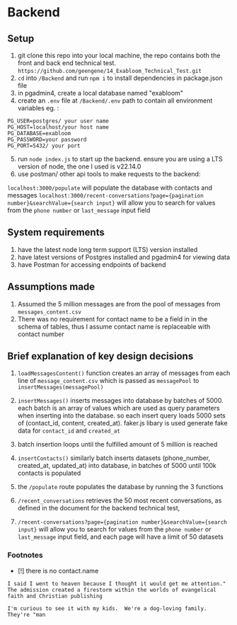 # Backend

## Setup

1. git clone this repo into your local machine, the repo contains both the front and back end technical test. `https://github.com/geengene/14_Exabloom_Technical_Test.git`
2. `cd` into `/Backend` and run `npm i` to install dependencies in package.json file
3. in pgadmin4, create a local database named "exabloom"
4. create an `.env` file at `/Backend/.env` path to contain all environment variables eg. :

```env
PG_USER=postgres/ your user name
PG_HOST=localhost/your host name
PG_DATABASE=exabloom
PG_PASSWORD=your password
PG_PORT=5432/ your port
```

5. run `node index.js` to start up the backend. ensure you are using a LTS version of node, the one I used is v22.14.0
6. use postman/ other api tools to make requests to the backend:

`localhost:3000/populate` will populate the database with contacts and messages
`localhost:3000/recent-conversations?page={pagination number}&searchValue={search input}` will allow you to search for values from the `phone number` or `last_message` input field

## System requirements

1. have the latest node long term support (LTS) version installed
2. have latest versions of Postgres installed and pgadmin4 for viewing data
3. have Postman for accessing endpoints of backend

## Assumptions made

1. Assumed the 5 million messages are from the pool of messages from `messages_content.csv`
2. There was no requirement for contact name to be a field in in the schema of tables, thus I assume contact name is replaceable with contact number

## Brief explanation of key design decisions

1. `loadMessagesContent()` function creates an array of messages from each line of `message_content.csv` which is passed as `messagePool` to `insertMessages(messagePool)`
2. `insertMessages()` inserts messages into database by batches of 5000. each batch is an array of values which are used as query parameters when inserting into the database. so each insert query loads 5000 sets of (contact_id, content, created_at). faker.js libary is used generate fake data for `contact_id` and `created_at`
3. batch insertion loops until the fulfilled amount of 5 million is reached
4. `insertContacts()` similarly batch inserts datasets (phone_number, created_at, updated_at) into database, in batches of 5000 until 100k contacts is populated

5. the `/populate` route populates the database by running the 3 functions
6. `/recent_conversations` retrieves the 50 most recent conversations, as defined in the document for the backend technical test,
7. `/recent-conversations?page={pagination number}&searchValue={search input}` will allow you to search for values from the `phone number` or `last_message` input field, and each page will have a limit of 50 datasets

### Footnotes

- [!] there is no contact.name

`I said I went to heaven because I thought it would get me attention." The admission created a firestorm within the worlds of evangelical faith and Christian publishing`

`I'm curious to see it with my kids.  We're a dog-loving family.  They're "man`
